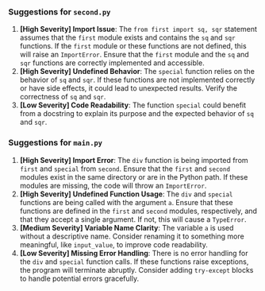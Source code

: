 ### Suggestions for `second.py`

1. **[High Severity] Import Issue**: The `from first import sq, sqr` statement assumes that the `first` module exists and contains the `sq` and `sqr` functions. If the `first` module or these functions are not defined, this will raise an `ImportError`. Ensure that the `first` module and the `sq` and `sqr` functions are correctly implemented and accessible.
2. **[High Severity] Undefined Behavior**: The `special` function relies on the behavior of `sq` and `sqr`. If these functions are not implemented correctly or have side effects, it could lead to unexpected results. Verify the correctness of `sq` and `sqr`.
3. **[Low Severity] Code Readability**: The function `special` could benefit from a docstring to explain its purpose and the expected behavior of `sq` and `sqr`.

### Suggestions for `main.py`

1. **[High Severity] Import Error**: The `div` function is being imported from `first` and `special` from `second`. Ensure that the `first` and `second` modules exist in the same directory or are in the Python path. If these modules are missing, the code will throw an `ImportError`.
2. **[High Severity] Undefined Function Usage**: The `div` and `special` functions are being called with the argument `a`. Ensure that these functions are defined in the `first` and `second` modules, respectively, and that they accept a single argument. If not, this will cause a `TypeError`.
3. **[Medium Severity] Variable Name Clarity**: The variable `a` is used without a descriptive name. Consider renaming it to something more meaningful, like `input_value`, to improve code readability.
4. **[Low Severity] Missing Error Handling**: There is no error handling for the `div` and `special` function calls. If these functions raise exceptions, the program will terminate abruptly. Consider adding `try-except` blocks to handle potential errors gracefully.

